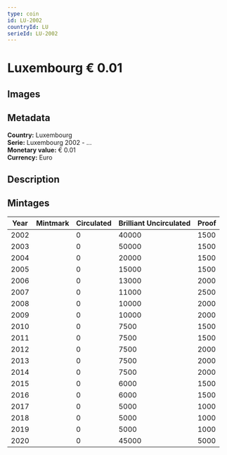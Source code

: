 ```yaml
---
type: coin
id: LU-2002
countryId: LU
serieId: LU-2002
---
```


# Luxembourg € 0.01

## Images


## Metadata

**Country:** Luxembourg\
**Serie:** Luxembourg 2002 - ...\
**Monetary value:** € 0.01\
**Currency:** Euro

## Description


## Mintages
| Year | Mintmark | Circulated | Brilliant Uncirculated | Proof |
| ---- | -------- | ---------- | ---------------------- | ----- |
| 2002 |  | 0| 40000 | 1500 |
| 2003 |  | 0| 50000 | 1500 |
| 2004 |  | 0| 20000 | 1500 |
| 2005 |  | 0| 15000 | 1500 |
| 2006 |  | 0| 13000 | 2000 |
| 2007 |  | 0| 11000 | 2500 |
| 2008 |  | 0| 10000 | 2000 |
| 2009 |  | 0| 10000 | 2000 |
| 2010 |  | 0| 7500 | 1500 |
| 2011 |  | 0| 7500 | 1500 |
| 2012 |  | 0| 7500 | 2000 |
| 2013 |  | 0| 7500 | 2000 |
| 2014 |  | 0| 7500 | 2000 |
| 2015 |  | 0| 6000 | 1500 |
| 2016 |  | 0| 6000 | 1500 |
| 2017 |  | 0| 5000 | 1000 |
| 2018 |  | 0| 5000 | 1000 |
| 2019 |  | 0| 5000 | 1000 |
| 2020 |  | 0| 45000 | 5000 |
